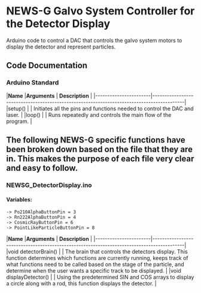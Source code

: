 # NEWS-G Galvo System Controller for the Detector Display
Arduino code to control a DAC that controls the galvo system motors to display the detector and represent particles.

## Code Documentation

### Arduino Standard

|**Name** 				|**Arguments** | **Description**                                          				    |
|-----------------------|-------------------------------------------------------------------------------------------|
|setup()      			| 			   | Initiates all the pins and functions needed to control the DAC and laser.  |
|loop()       			| 			   | Runs repeatedly and controls the main flow of the program.                 |

## The following NEWS-G specific functions have been broken down based on the file that they are in. This makes the purpose of each file very clear and easy to follow.

### NEWSG_DetectorDisplay.ino

#### Variables:
	-> Po210AlphaButtonPin = 3
	-> Rn222AlphaButtonPin = 4
	-> CosmicRayButtonPin = 6
	-> PointLikeParticleButtonPin = 8

|**Name** 				|**Arguments** | **Description**                                          				    |
|-----------------------|-------------------------------------------------------------------------------------------|
|void detectorBrain()   | 			   | The brain that controls the detectors display. This function determines which functions are currently running, keeps track of what functions need to be called based on the stage of the particle, and determine when the user wants a specific track to be displayed.  |
|void displayDetector() | 			   | Using the predetermined SIN and COS arrays to display a circle along with a rod, this function displays the detector. |

